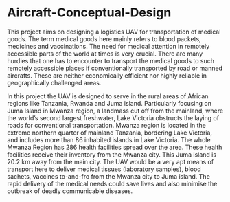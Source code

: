 # Aircraft-Conceptual-Design

This project aims on designing a logistics UAV for transportation of medical goods. The term medical goods here mainly refers to blood packets, medicines and vaccinations. The need for medical attention in remotely accessible parts of the world at times is very crucial. There are many hurdles that one has to encounter to transport the medical goods to such remotely accessible places if conventionally transported by road or manned aircrafts. These are neither economically efficient nor highly reliable in geographically challenged areas.

In this project the UAV is designed to serve in the rural areas of African regions like Tanzania, Rwanda and Juma island. Particularly focusing on Juma Island in Mwanza region, a landmass cut off from the mainland, where the world’s second largest freshwater, Lake Victoria obstructs the laying of roads for conventional transportation. Mwanza region is located in the extreme northern quarter of mainland Tanzania, bordering Lake Victoria, and includes more than 86 inhabited islands in Lake Victoria. The whole Mwanza Region has 286 health facilities spread over the area. These health facilities receive their inventory from the Mwanza city. This Juma island is 20.2 km away from the main city. The UAV would be a very apt means of transport here to deliver medical tissues (laboratory samples), blood sachets, vaccines to-and-fro from the Mwanza city to Juma island. The rapid delivery of the medical needs could save lives and also minimise the outbreak of deadly communicable diseases.

